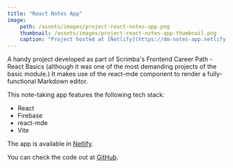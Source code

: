 ```yaml
---
title: "React Notes App"
image:
    path: /assets/images/project-react-notes-app.png
    thumbnail: /assets/images/project-react-notes-app-thumbnail.png
    caption: "Project hosted at [Netlify](https://dm-notes-app.netlify.app/)"
---
```

A handy project developed as part of Scrimba's Frontend Career Path - React Basics (although it was one of the most demanding projects of the basic module.) It makes use of the react-mde component to render a fully-functional Markdown editor.

This note-taking app features the following tech stack:

* React
* Firebase
* react-mde
* Vite

The app is available in [Netlify](https://dm-notes-app.netlify.app/).

You can check the code out at [GitHub](https://github.com/davymartinez/react-notes-app).
